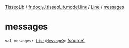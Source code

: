 [TisseoLib](../../index.md) / [fr.docjyJ.tisseoLib.model.line](../index.md) / [Line](index.md) / [messages](./messages.md)

# messages

`val messages: `[`List`](https://kotlinlang.org/api/latest/jvm/stdlib/kotlin.collections/-list/index.html)`<`[`MessageX`](../../fr.docjy-j.tisseo-lib.model.message/-message-x/index.md)`>` [(source)](https://github.com/docjyJ/TisseoLib/tree/master/src/main/kotlin/fr/docjyJ/tisseoLib/model/line/Line.kt#L20)